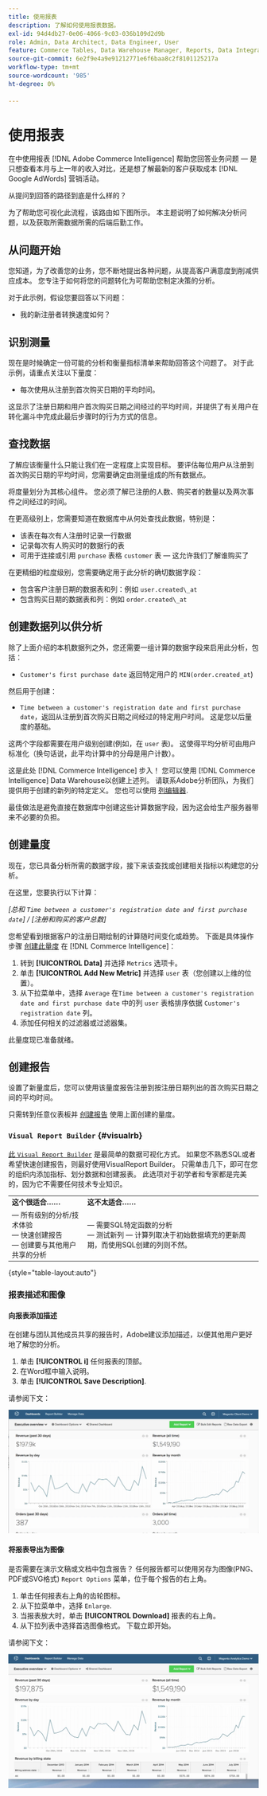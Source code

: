 ```yaml
---
title: 使用报表
description: 了解如何使用报表数据。
exl-id: 94d4db27-0e06-4066-9c03-036b109d2d9b
role: Admin, Data Architect, Data Engineer, User
feature: Commerce Tables, Data Warehouse Manager, Reports, Data Integration
source-git-commit: 6e2f9e4a9e91212771e6f6baa8c2f8101125217a
workflow-type: tm+mt
source-wordcount: '985'
ht-degree: 0%

---
```


# 使用报表

在中使用报表 [!DNL Adobe Commerce Intelligence] 帮助您回答业务问题 — 是只想查看本月与上一年的收入对比，还是想了解最新的客户获取成本 [!DNL Google AdWords] 营销活动。

从提问到回答的路径到底是什么样的？

为了帮助您可视化此流程，该路由如下图所示。 本主题说明了如何解决分析问题，以及获取所需数据所需的后端后勤工作。

## 从问题开始

您知道，为了改善您的业务，您不断地提出各种问题，从提高客户满意度到削减供应成本。 您专注于如何将您的问题转化为可帮助您制定决策的分析。

对于此示例，假设您要回答以下问题：

* 我的新注册者转换速度如何？

## 识别测量

现在是时候确定一份可能的分析和衡量指标清单来帮助回答这个问题了。 对于此示例，请重点关注以下量度：

* 每次使用从注册到首次购买日期的平均时间。

这显示了注册日期和用户首次购买日期之间经过的平均时间，并提供了有关用户在转化漏斗中完成此最后步骤时的行为方式的信息。

## 查找数据

了解应该衡量什么只能让我们在一定程度上实现目标。 要评估每位用户从注册到首次购买日期的平均时间，您需要确定由测量组成的所有数据点。

将度量划分为其核心组件。 您必须了解已注册的人数、购买者的数量以及两次事件之间经过的时间。

在更高级别上，您需要知道在数据库中从何处查找此数据，特别是：

* 该表在每次有人注册时记录一行数据
* 记录每次有人购买时的数据行的表
* 可用于连接或引用 `purchase` 表格 `customer` 表 — 这允许我们了解谁购买了

在更精细的粒度级别，您需要确定用于此分析的确切数据字段：

* 包含客户注册日期的数据表和列：例如 `user.created\_at`
* 包含购买日期的数据表和列：例如 `order.created\_at`

## 创建数据列以供分析

除了上面介绍的本机数据列之外，您还需要一组计算的数据字段来启用此分析，包括：

* `Customer's first purchase date` 返回特定用户的 `MIN(order.created_at`)

然后用于创建：

* `Time between a customer's registration date and first purchase date`，返回从注册到首次购买日期之间经过的特定用户时间。 这是您以后量度的基础。

这两个字段都需要在用户级别创建(例如，在 `user` 表)。 这使得平均分析可由用户标准化（换句话说，此平均计算中的分母是用户计数）。

这是此处 [!DNL Commerce Intelligence] 步入！ 您可以使用 [!DNL Commerce Intelligence] Data Warehouse以创建上述列。 请联系Adobe分析团队，为我们提供用于创建的新列的特定定义。 您也可以使用 [列编辑器](../../data-analyst/data-warehouse-mgr/creating-calculated-columns.md).

最佳做法是避免直接在数据库中创建这些计算数据字段，因为这会给生产服务器带来不必要的负担。

## 创建量度

现在，您已具备分析所需的数据字段，接下来该查找或创建相关指标以构建您的分析。

在这里，您要执行以下计算：


_[总和 `Time between a customer's registration date and first purchase date`] / [注册和购买的客户总数]_

您希望看到根据客户的注册日期绘制的计算随时间变化或趋势。 下面是具体操作步骤 [创建此量度](../../data-user/reports/ess-manage-data-metrics.md) 在 [!DNL Commerce Intelligence]：

1. 转到 **[!UICONTROL Data]** 并选择 `Metrics` 选项卡。
1. 单击 **[!UICONTROL Add New Metric]** 并选择 `user` 表（您创建以上维的位置）。
1. 从下拉菜单中，选择 `Average` 在`Time between a customer's registration date and first purchase date` 中的列 `user` 表格排序依据 `Customer's registration date`  列。
1. 添加任何相关的过滤器或过滤器集。

此量度现已准备就绪。

## 创建报告

设置了新量度后，您可以使用该量度报告注册到按注册日期列出的首次购买日期之间的平均时间。

只需转到任意仪表板并 [创建报告](../../data-user/reports/ess-manage-data-metrics.md) 使用上面创建的量度。

### `Visual Report Builder` {#visualrb}

[此 `Visual Report Builder`](../../data-user/reports/ess-rpt-build-visual.md) 是最简单的数据可视化方式。 如果您不熟悉SQL或者希望快速创建报告，则最好使用VisualReport Builder。 只需单击几下，即可在您的组织内添加指标、划分数据和创建报表。 此选项对于初学者和专家都是完美的，因为它不需要任何技术专业知识。

|  |  |
|--- |--- |
| **这个很适合……** | **这不太适合……** |
|  — 所有级别的分析/技术体验<br> — 快速创建报告<br> — 创建要与其他用户共享的分析 |  — 需要SQL特定函数的分析<br> — 测试新列 — 计算列取决于初始数据填充的更新周期，而使用SQL创建的列则不然。 |

{style="table-layout:auto"}

### 报表描述和图像

#### 向报表添加描述

在创建与团队其他成员共享的报告时，Adobe建议添加描述，以便其他用户更好地了解您的分析。

1. 单击 **[!UICONTROL i]** 任何报表的顶部。
1. 在Word框中输入说明。
1. 单击 **[!UICONTROL Save Description]**.

请参阅下文：

![图表说明](../../assets/Chart_Description.gif)

#### 将报表导出为图像

是否需要在演示文稿或文档中包含报告？ 任何报告都可以使用另存为图像(PNG、PDF或SVG格式) `Report Options` 菜单，位于每个报告的右上角。

1. 单击任何报表右上角的齿轮图标。
1. 从下拉菜单中，选择 `Enlarge`.
1. 当报表放大时，单击 **[!UICONTROL Download]** 报表的右上角。
1. 从下拉列表中选择首选图像格式。 下载立即开始。

请参阅下文：

![](../../assets/exp-rep-as-image.gif)
